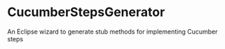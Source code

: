 CucumberStepsGenerator
======================

An Eclipse wizard to generate stub methods for implementing Cucumber steps

